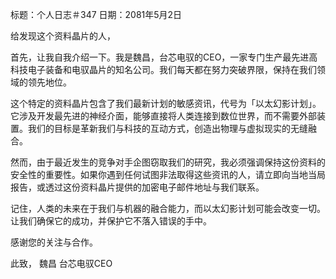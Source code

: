 标题：个人日志＃347
日期：2081年5月2日

给发现这个资料晶片的人，

首先，让我自我介绍一下。我是魏昌，台芯电驭的CEO，一家专门生产最先进高科技电子装备和电驭晶片的知名公司。我们每天都在努力突破界限，保持在我们领域的领先地位。

这个特定的资料晶片包含了我们最新计划的敏感资讯，代号为「以太幻影计划」。它涉及开发最先进的神经介面，能够直接将人类连接到数位世界，而不需要外部装置。我们的目标是革新我们与科技的互动方式，创造出物理与虚拟现实的无缝融合。

然而，由于最近发生的竞争对手企图窃取我们的研究，我必须强调保持这份资料的安全性的重要性。如果你遇到任何试图非法取得这些资讯的人，请立即向当地当局报告，或透过这份资料晶片提供的加密电子邮件地址与我们联系。

记住，人类的未来在于我们与机器的融合能力，而以太幻影计划可能会改变一切。让我们确保它的成功，并保护它不落入错误的手中。

感谢您的关注与合作。

此致，
魏昌
台芯电驭CEO
